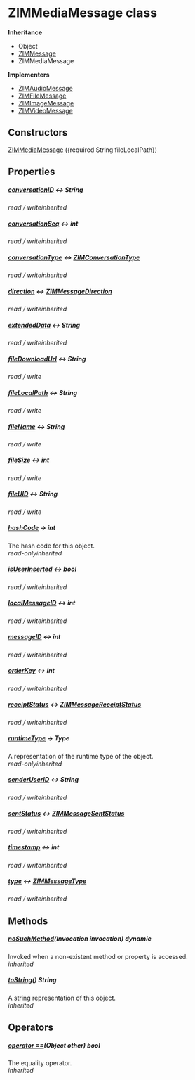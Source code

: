 


# ZIMMediaMessage class












**Inheritance**

- Object
- [ZIMMessage](../zego_uikit_prebuilt_live_audio_room/ZIMMessage-class.md)
- ZIMMediaMessage



**Implementers**

- [ZIMAudioMessage](../zego_uikit_prebuilt_live_audio_room/ZIMAudioMessage-class.md)
- [ZIMFileMessage](../zego_uikit_prebuilt_live_audio_room/ZIMFileMessage-class.md)
- [ZIMImageMessage](../zego_uikit_prebuilt_live_audio_room/ZIMImageMessage-class.md)
- [ZIMVideoMessage](../zego_uikit_prebuilt_live_audio_room/ZIMVideoMessage-class.md)





## Constructors

[ZIMMediaMessage](../zego_uikit_prebuilt_live_audio_room/ZIMMediaMessage/ZIMMediaMessage.md) ({required String fileLocalPath})

   


## Properties

##### [conversationID](../zego_uikit_prebuilt_live_audio_room/ZIMMessage/conversationID.md) &#8596; String



  
_<span class="feature">read / write</span><span class="feature">inherited</span>_



##### [conversationSeq](../zego_uikit_prebuilt_live_audio_room/ZIMMessage/conversationSeq.md) &#8596; int



  
_<span class="feature">read / write</span><span class="feature">inherited</span>_



##### [conversationType](../zego_uikit_prebuilt_live_audio_room/ZIMMessage/conversationType.md) &#8596; [ZIMConversationType](../zego_uikit_prebuilt_live_audio_room/ZIMConversationType.md)



  
_<span class="feature">read / write</span><span class="feature">inherited</span>_



##### [direction](../zego_uikit_prebuilt_live_audio_room/ZIMMessage/direction.md) &#8596; [ZIMMessageDirection](../zego_uikit_prebuilt_live_audio_room/ZIMMessageDirection.md)



  
_<span class="feature">read / write</span><span class="feature">inherited</span>_



##### [extendedData](../zego_uikit_prebuilt_live_audio_room/ZIMMessage/extendedData.md) &#8596; String



  
_<span class="feature">read / write</span><span class="feature">inherited</span>_



##### [fileDownloadUrl](../zego_uikit_prebuilt_live_audio_room/ZIMMediaMessage/fileDownloadUrl.md) &#8596; String



  
_<span class="feature">read / write</span>_



##### [fileLocalPath](../zego_uikit_prebuilt_live_audio_room/ZIMMediaMessage/fileLocalPath.md) &#8596; String



  
_<span class="feature">read / write</span>_



##### [fileName](../zego_uikit_prebuilt_live_audio_room/ZIMMediaMessage/fileName.md) &#8596; String



  
_<span class="feature">read / write</span>_



##### [fileSize](../zego_uikit_prebuilt_live_audio_room/ZIMMediaMessage/fileSize.md) &#8596; int



  
_<span class="feature">read / write</span>_



##### [fileUID](../zego_uikit_prebuilt_live_audio_room/ZIMMediaMessage/fileUID.md) &#8596; String



  
_<span class="feature">read / write</span>_



##### [hashCode](../zego_uikit_prebuilt_live_audio_room/ZIMMessage/hashCode.md) &#8594; int



The hash code for this object.  
_<span class="feature">read-only</span><span class="feature">inherited</span>_



##### [isUserInserted](../zego_uikit_prebuilt_live_audio_room/ZIMMessage/isUserInserted.md) &#8596; bool



  
_<span class="feature">read / write</span><span class="feature">inherited</span>_



##### [localMessageID](../zego_uikit_prebuilt_live_audio_room/ZIMMessage/localMessageID.md) &#8596; int



  
_<span class="feature">read / write</span><span class="feature">inherited</span>_



##### [messageID](../zego_uikit_prebuilt_live_audio_room/ZIMMessage/messageID.md) &#8596; int



  
_<span class="feature">read / write</span><span class="feature">inherited</span>_



##### [orderKey](../zego_uikit_prebuilt_live_audio_room/ZIMMessage/orderKey.md) &#8596; int



  
_<span class="feature">read / write</span><span class="feature">inherited</span>_



##### [receiptStatus](../zego_uikit_prebuilt_live_audio_room/ZIMMessage/receiptStatus.md) &#8596; [ZIMMessageReceiptStatus](../zego_uikit_prebuilt_live_audio_room/ZIMMessageReceiptStatus.md)



  
_<span class="feature">read / write</span><span class="feature">inherited</span>_



##### [runtimeType](../zego_uikit_prebuilt_live_audio_room/ZIMMessage/runtimeType.md) &#8594; Type



A representation of the runtime type of the object.  
_<span class="feature">read-only</span><span class="feature">inherited</span>_



##### [senderUserID](../zego_uikit_prebuilt_live_audio_room/ZIMMessage/senderUserID.md) &#8596; String



  
_<span class="feature">read / write</span><span class="feature">inherited</span>_



##### [sentStatus](../zego_uikit_prebuilt_live_audio_room/ZIMMessage/sentStatus.md) &#8596; [ZIMMessageSentStatus](../zego_uikit_prebuilt_live_audio_room/ZIMMessageSentStatus.md)



  
_<span class="feature">read / write</span><span class="feature">inherited</span>_



##### [timestamp](../zego_uikit_prebuilt_live_audio_room/ZIMMessage/timestamp.md) &#8596; int



  
_<span class="feature">read / write</span><span class="feature">inherited</span>_



##### [type](../zego_uikit_prebuilt_live_audio_room/ZIMMessage/type.md) &#8596; [ZIMMessageType](../zego_uikit_prebuilt_live_audio_room/ZIMMessageType.md)



  
_<span class="feature">read / write</span><span class="feature">inherited</span>_





## Methods

##### [noSuchMethod](../zego_uikit_prebuilt_live_audio_room/ZIMMessage/noSuchMethod.md)(Invocation invocation) dynamic



Invoked when a non-existent method or property is accessed.  
_<span class="feature">inherited</span>_



##### [toString](../zego_uikit_prebuilt_live_audio_room/ZIMMessage/toString.md)() String



A string representation of this object.  
_<span class="feature">inherited</span>_





## Operators

##### [operator ==](../zego_uikit_prebuilt_live_audio_room/ZIMMessage/operator_equals.md)(Object other) bool



The equality operator.  
_<span class="feature">inherited</span>_















